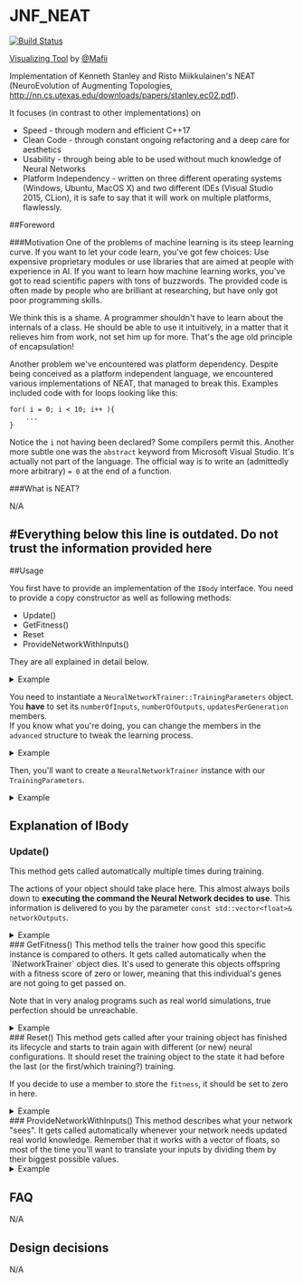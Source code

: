 # JNF_NEAT
[![Build Status](https://travis-ci.org/SirRade/JNF_NEAT.svg?branch=development)](https://travis-ci.org/SirRade/JNF_NEAT)


[Visualizing Tool](https://github.com/IDPA-2016-NEAT-CNN/NEAT_Visualizer) by [@Mafii](https://github.com/Mafii)

Implementation of Kenneth Stanley and Risto Miikkulainen's NEAT (NeuroEvolution
of Augmenting Topologies, http://nn.cs.utexas.edu/downloads/papers/stanley.ec02.pdf).


It focuses (in contrast to other implementations) on

- Speed - through modern and efficient C++17
- Clean Code - through constant ongoing refactoring and a deep care for aesthetics
- Usability - through being able to be used without much knowledge of Neural Networks
- Platform Independency - written on three different operating systems (Windows, Ubuntu, MacOS X) and two different IDEs (Visual Studio 2015, CLion), it is safe to say that it will work on multiple platforms, flawlessly.

##Foreword

###Motivation
One of the problems of machine learning is its steep learning curve. If you want to let your code learn,
you've got few choices: Use expensive proprietary modules or use libraries that are aimed at people with experience in AI.
If you want to learn how machine learning works, you've got to read scientific papers with tons of buzzwords.
The provided code is often made by people who are brilliant at researching, but have only got poor programming skills.

We think this is a shame. A programmer shouldn't have to learn about the internals of a class.
He should be able to use it intuitively, in a matter that it relieves him from work, not set him up for more.
That's the age old principle of encapsulation!

Another problem we've encountered was platform dependency. Despite being conceived as a platform independent language,
we encountered various implementations of NEAT, that managed to break this. Examples included code with for loops looking like this:
```
for( i = 0; i < 10; i++ ){  
    ...
}
```
Notice the `i` not having been declared? Some compilers permit this. Another more subtle one was the `abstract` keyword
from Microsoft Visual Studio. It's actually not part of the language. The official way is to write an (admittedly more arbitrary) `= 0`
at the end of a function.

###What is NEAT?

N/A

#Everything below this line is outdated. Do not trust the information provided here
----  

##Usage  

You first have to provide an implementation of the `IBody` interface. You need to provide a copy constructor as well as following methods:   
- Update()  
- GetFitness()  
- Reset  
- ProvideNetworkWithInputs()  

They are all explained in detail below.  
<details>
<summary>Example</summary>
N/A
</details>

You need to instantiate a `NeuralNetworkTrainer::TrainingParameters` object. You **have** to set its `numberOfInputs`, `numberOfOutputs`, `updatesPerGeneration` members.  
If you know what you're doing, you can change the members in the `advanced` structure to tweak the learning process.  

<details>
<summary>Example</summary>  
```
TrainingParameters params;
params.numberOfInputs = 2;
params.numberOfOutputs = 1;
params.updatesPerGeneration = 4;
```  
</details>


Then, you'll want to create a `NeuralNetworkTrainer` instance with our `TrainingParameters`.
<details>
<summary>Example</summary>
N/A
</details>

## Explanation of IBody
### Update()
This method gets called automatically multiple times during training.

The actions of your object should take place here. This almost always boils down to **executing the command the Neural Network decides to use**. This information is delivered to you by the parameter `const std::vector<float>& networkOutputs`.
<details>
<summary>Example</summary>
Say you want to train an artificial player for Super Mario World. This method should then take care of actually pressing the buttons your network wants you to. In this specific case, it should also update the whole game for a frame, so enemies and items can react to Mario. A possible interpretention (interpretation?) of the `networkOutputs` would be to say that every float in the vector is a button and should be pressed if it's value is above `0.5`.
</details>
### GetFitness()
This method tells the trainer how good this specific instance is compared to others.
It gets called automatically when the `INetworkTrainer` object dies.
It's used to generate this objects offspring with a fitness score of zero or lower, meaning that this individual's genes are not going to get passed on.

Note that in very analog programs such as real world simulations, true perfection should be unreachable.
<details>
<summary>Example</summary>
A simulated chess player could have a fitness method implemented like this:
```sh
int ChessSim::GetFitness() const {
  unsigned int fitness = 0;
  for (const auto & piece : enemyKilledPieces) {
    fitness += piece.GetImportance();
  }
  for (const auto & piece : ownKilledPieces) {
    fitness -= piece.GetImportance();
  }
  return fitness;
}
```  
or, if you store a member `fitness` that you change in the Update() function:
```sh
int ChessSim::GetFitness() const {
    return fitness
}
```
</details>
### Reset()
This method gets called after your training object has finished its lifecycle and starts to train again with different (or new) neural configurations. It should reset the training object to the state it had before the last (or the first/which training?) training.  

If you decide to use a member to store the `fitness`, it should be set to zero in here.

<details>
<summary>Example</summary>
 If you are programming a Super Mario World player, the code to restart the level should be in here.
</details>
### ProvideNetworkWithInputs()
This method describes what your network "sees". It gets called automatically whenever your network needs updated real world knowledge.
Remember that it works with a vector of floats, so most of the time you'll want to translate your inputs by dividing them by their biggest possible values.
<details>
<summary>Example</summary>
Let's assume you want to create a handwriting reader.
Your input would be a 20 pixels wide and 20 pixels high image of a hand drawn letter.
In order to feed the neural network with this information,
we'll create a vector with 20 * 20 = 400 inputs, each one having a value between 0.0 and 1.0 that represents this pixels blackness.
We can do this in a variety of ways.
One of them would be to add the RGB values of the pixel up and divide them by
the maximum possible, 255+255+255 = 765. By this method, a bright red pixel(255,0,0) would be represented in our 400 element vector by
the number 255 / 765 = 0.3333.
 </details>
 
## FAQ

N/A

## Design decisions

N/A
